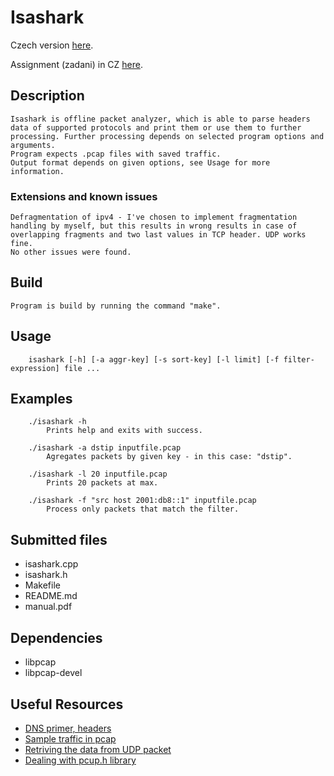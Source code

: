 # Isashark
Czech version [here](README_CZ.md).

Assignment (zadani) in CZ [here](Zadani.txt).

## Description
    Isashark is offline packet analyzer, which is able to parse headers data of supported protocols and print them or use them to further processing. Further processing depends on selected program options and arguments.
    Program expects .pcap files with saved traffic.
    Output format depends on given options, see Usage for more information.

### Extensions and known issues
    Defragmentation of ipv4 - I've chosen to implement fragmentation handling by myself, but this results in wrong results in case of overlapping fragments and two last values in TCP header. UDP works fine.
    No other issues were found.

## Build
    Program is build by running the command "make".

## Usage
```
    isashark [-h] [-a aggr-key] [-s sort-key] [-l limit] [-f filter-expression] file ...
```

## Examples
```
    ./isashark -h
        Prints help and exits with success.

    ./isashark -a dstip inputfile.pcap
        Agregates packets by given key - in this case: "dstip".

    ./isashark -l 20 inputfile.pcap
        Prints 20 packets at max.

    ./isashark -f "src host 2001:db8::1" inputfile.pcap
        Process only packets that match the filter.
```

## Submitted files
- isashark.cpp
- isashark.h
- Makefile
- README.md
- manual.pdf

## Dependencies
- libpcap
- libpcap-devel

## Useful Resources
- [DNS primer, headers](https://www2.cs.duke.edu/courses/fall16/compsci356/DNS/DNS-primer.pdf)
- [Sample traffic in pcap](https://wiki.wireshark.org/SampleCaptures)
- [Retriving the data from UDP packet](https://www.winpcap.org/pipermail/winpcap-users/2007-September/002104.html)
- [Dealing with pcup.h library](https://www.tcpdump.org/pcap.html)
